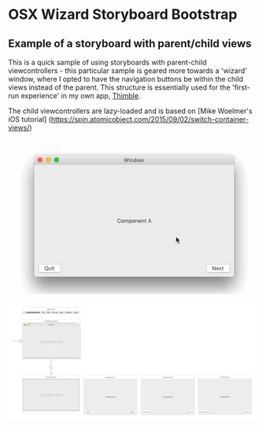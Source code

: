 # OSX Wizard Storyboard Bootstrap
## Example of a storyboard with parent/child views

This is a quick sample of using storyboards with parent-child viewcontrollers - this particular sample is geared more towards a 'wizard' window, where I opted to have the navigation buttons be within the child views instead of the parent. This structure is essentially used for the 'first-run experience' in my own app, [Thimble](http://thimblemac.com).

The child viewcontrollers are lazy-loaded and is based on [Mike Woelmer's iOS tutorial]
(https://spin.atomicobject.com/2015/09/02/switch-container-views/)

![](demo.gif)

![](storyboard.png)

